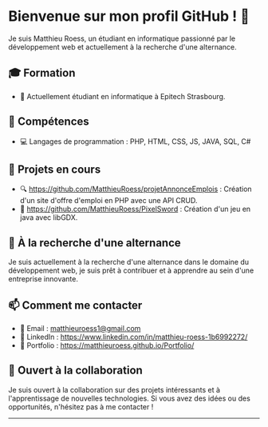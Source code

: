 # Bienvenue sur mon profil GitHub ! 👋

Je suis Matthieu Roess, un étudiant en informatique passionné par le développement web et actuellement à la recherche d'une alternance.

## 🎓 Formation

- 🏫 Actuellement étudiant en informatique à Epitech Strasbourg.

## 🚀 Compétences

- 💻 Langages de programmation : PHP, HTML, CSS, JS, JAVA, SQL, C#

## 🌱 Projets en cours

- 🔍 https://github.com/MatthieuRoess/projetAnnonceEmplois : Création d'un site d'offre d'emploi en PHP avec une API CRUD.
- 🤖 https://github.com/MatthieuRoess/PixelSword : Création d'un jeu en java avec libGDX.

## 🔎 À la recherche d'une alternance

Je suis actuellement à la recherche d'une alternance dans le domaine du développement web, je suis prêt à contribuer et à apprendre au sein d'une entreprise innovante.

## 📫 Comment me contacter

- 📧 Email : matthieuroess1@gmail.com
- 💼 LinkedIn : https://www.linkedin.com/in/matthieu-roess-1b6992272/
- 🔗 Portfolio : https://matthieuroess.github.io/Portfolio/

## 👯 Ouvert à la collaboration

Je suis ouvert à la collaboration sur des projets intéressants et à l'apprentissage de nouvelles technologies. Si vous avez des idées ou des opportunités, n'hésitez pas à me contacter !

---
